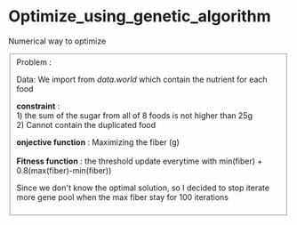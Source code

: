 # Optimize_using_genetic_algorithm
Numerical way to optimize 


<fieldset>
Problem :

Data: We import from *data.world* which contain the nutrient for each food

**constraint** :<br> 1) the sum of the sugar from all of 8 foods is not higher than 25g
           <br> 2) Cannot contain the duplicated food
          
**onjective function** : Maximizing the fiber (g)
<br><br>
**Fitness function** : the threshold update everytime with min(fiber) + 0.8(max(fiber)-min(fiber))

Since we don't know the optimal solution, so I decided to stop iterate more gene pool when the max fiber stay for 100 iterations
</fieldset>
